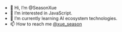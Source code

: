 - 👋 Hi, I’m @SeasonXue
- 👀 I’m interested in JavaScript.
- 🌱 I’m currently learning AI ecosystem technologies.
- 📫 How to reach me [@xue_season](https://twitter.com/xue_season)

<!---
SeasonXue/SeasonXue is a ✨ special ✨ repository because its `README.md` (this file) appears on your GitHub profile.
You can click the Preview link to take a look at your changes.
--->
